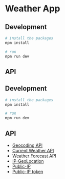 # Weather App

## Development

```sh
# install the packages
npm install

# run
npm run dev
```

## API
## Development

```sh
# install the packages
npm install

# run
npm run dev
```

## API

- [Geocoding API](https://openweathermap.org/api/geocoding-api)
- [Current Weather API](https://openweathermap.org/current)
- [Weather Forecast API](https://openweathermap.org/forecast5)
- [IP-GeoLocation](https://ip-api.com/docs)
- [Public-IP](https://www.ipify.org)
- [Public-IP token](https://ipinfo.io/)
